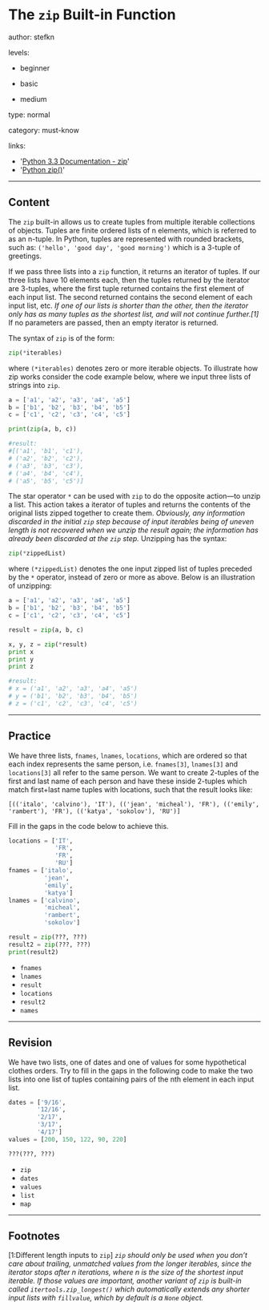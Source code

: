 # The `zip` Built-in Function
author: stefkn

levels:

  - beginner

  - basic

  - medium

type: normal

category: must-know

links:

  - '[Python 3.3 Documentation - zip](https://docs.python.org/3.3/library/functions.html#zip)'
  - '[Python zip()](https://www.programiz.com/python-programming/methods/built-in/zip)'

---
## Content

The `zip` built-in allows us to create tuples from multiple iterable collections of objects. Tuples are finite ordered lists of n elements, which is referred to as an n-tuple. In Python, tuples are represented with rounded brackets, such as: `('hello', 'good day', 'good morning')` which is a 3-tuple of greetings.

If we pass three lists into a `zip` function, it returns an iterator of tuples. If our three lists have 10 elements each, then the tuples returned by the iterator are 3-tuples, where the first tuple returned contains the first element of each input list. The second returned contains the second element of each input list, etc. *If one of our lists is shorter than the other, then the iterator only has as many tuples as the shortest list, and will not continue further.[1]* If no parameters are passed, then an empty iterator is returned.

The syntax of `zip` is of the form:

```python
zip(*iterables)
```

where `(*iterables)` denotes zero or more iterable objects. To illustrate how zip works consider the code example below, where we input three lists of strings into `zip`.

```python
a = ['a1', 'a2', 'a3', 'a4', 'a5']
b = ['b1', 'b2', 'b3', 'b4', 'b5']
c = ['c1', 'c2', 'c3', 'c4', 'c5']

print(zip(a, b, c))

#result:
#[('a1', 'b1', 'c1'),
# ('a2', 'b2', 'c2'),
# ('a3', 'b3', 'c3'),
# ('a4', 'b4', 'c4'),
# ('a5', 'b5', 'c5')]
```

The star operator `*` can be used with `zip` to do the opposite action&mdash;to unzip a list. This action takes a iterator of tuples and returns the contents of the original lists zipped together to create them. *Obviously, any information discarded in the initial `zip` step because of input iterables being of uneven length is not recovered when we unzip the result again; the information has already been discarded at the `zip` step.* Unzipping has the syntax:

```python
zip(*zippedList)
```

where `(*zippedList)` denotes the one input zipped list of tuples preceded by the `*` operator, instead of zero or more as above. Below is an illustration of unzipping:

```python
a = ['a1', 'a2', 'a3', 'a4', 'a5']
b = ['b1', 'b2', 'b3', 'b4', 'b5']
c = ['c1', 'c2', 'c3', 'c4', 'c5']

result = zip(a, b, c)

x, y, z = zip(*result)
print x
print y
print z

#result:
# x = ('a1', 'a2', 'a3', 'a4', 'a5')
# y = ('b1', 'b2', 'b3', 'b4', 'b5')
# z = ('c1', 'c2', 'c3', 'c4', 'c5')
```

---
## Practice

We have three lists, `fnames`, `lnames`, `locations`, which are ordered so that each index represents the same person, i.e. `fnames[3]`, `lnames[3]` and `locations[3]` all refer to the same person. We want to create 2-tuples of the first and last name of each person and have these inside 2-tuples which match first+last name tuples with locations, such that the result looks like:

`[(('italo', 'calvino'), 'IT'),
  (('jean', 'micheal'), 'FR'),
  (('emily', 'rambert'), 'FR'),
  (('katya', 'sokolov'), 'RU')]`

Fill in the gaps in the code below to achieve this.

```python
locations = ['IT',
             'FR',
             'FR',
             'RU']
fnames = ['italo',
          'jean',
          'emily',
          'katya']
lnames = ['calvino',
          'micheal',
          'rambert',
          'sokolov']

result = zip(???, ???)
result2 = zip(???, ???)
print(result2)
```

* `fnames`
* `lnames`
* `result`
* `locations`
* `result2`
* `names`

---
## Revision

We have two lists, one of dates and one of values for some hypothetical clothes orders. Try to fill in the gaps in the following code to make the two lists into one list of tuples containing pairs of the nth element in each input list.

```python
dates = ['9/16',
        '12/16',
        '2/17',
        '3/17', 
        '4/17']
values = [200, 150, 122, 90, 220]

???(???, ???)
```

* `zip`
* `dates`
* `values`
* `list`
* `map`

---
## Footnotes

[1:Different length inputs to `zip`]
*`zip` should only be used when you don’t care about trailing, unmatched values from the longer iterables, since the iterator stops after n iterations, where n is the size of the shortest input iterable. If those values are important, another variant of `zip` is built-in called  `itertools.zip_longest()` which automatically extends any shorter input lists with `fillvalue`, which by default is a `None` object.*
